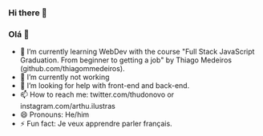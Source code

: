 ### Hi there 👋 
### Olá 👋

- 🌱 I’m currently learning WebDev with the course "Full Stack JavaScript Graduation. From beginner to getting a job" by Thiago Medeiros (github.com/thiagommedeiros).
- 🔭 I’m currently not working
- 🤔 I’m looking for help with front-end and back-end.
- 📫 How to reach me: twitter.com/thudonovo or instagram.com/arthu.ilustras
- 😄 Pronouns: He/him
- ⚡ Fun fact: Je veux apprendre parler français.
